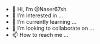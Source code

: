 - 👋 Hi, I’m @Naser67sh
- 👀 I’m interested in ...
- 🌱 I’m currently learning ...
- 💞️ I’m looking to collaborate on ...
- 📫 How to reach me ...

<!---
Naser67sh/Naser67sh is a ✨ special ✨ repository because its `README.md` (this file) appears on your GitHub profile.
You can click the Preview link to take a look at your changes.
--->
